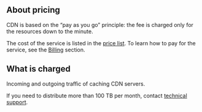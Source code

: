 ## About pricing

CDN is based on the “pay as you go” principle: the fee is charged only for the resources down to the minute.

The cost of the service is listed in the [price list](https://cloud.vk.com/pricelist). To learn how to pay for the service, see the [Billing](/en/intro/billing) section.

## What is charged

Incoming and outgoing traffic of caching CDN servers.

<info>

If you need to distribute more than 100 TB per month, contact [technical support](/en/contacts).

</info>
